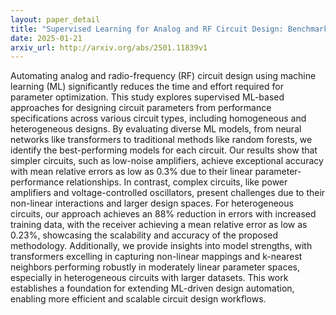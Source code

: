 ```yaml
---
layout: paper_detail
title: "Supervised Learning for Analog and RF Circuit Design: Benchmarks and Comparative Insights"
date: 2025-01-21
arxiv_url: http://arxiv.org/abs/2501.11839v1
---
```


Automating analog and radio-frequency (RF) circuit design using machine learning (ML) significantly reduces the time and effort required for parameter optimization. This study explores supervised ML-based approaches for designing circuit parameters from performance specifications across various circuit types, including homogeneous and heterogeneous designs. By evaluating diverse ML models, from neural networks like transformers to traditional methods like random forests, we identify the best-performing models for each circuit. Our results show that simpler circuits, such as low-noise amplifiers, achieve exceptional accuracy with mean relative errors as low as 0.3% due to their linear parameter-performance relationships. In contrast, complex circuits, like power amplifiers and voltage-controlled oscillators, present challenges due to their non-linear interactions and larger design spaces. For heterogeneous circuits, our approach achieves an 88% reduction in errors with increased training data, with the receiver achieving a mean relative error as low as 0.23%, showcasing the scalability and accuracy of the proposed methodology. Additionally, we provide insights into model strengths, with transformers excelling in capturing non-linear mappings and k-nearest neighbors performing robustly in moderately linear parameter spaces, especially in heterogeneous circuits with larger datasets. This work establishes a foundation for extending ML-driven design automation, enabling more efficient and scalable circuit design workflows.
